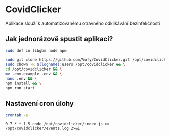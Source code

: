 # CovidClicker
Aplikace slouží k automatizovanému otravného odklikávání bezinfekčnosti

## Jak jednorázově spustit aplikaci?
```bash
sudo dnf in libgbm node npm
```
```bash
sudo git clone https://github.com/Vofy/CovidClicker.git /opt/covidclicker && \
sudo chown -R $(logname):users /opt/covidclicker && \
cd /opt/covidclicker && \
mv .env.example .env && \
nano .env && \
npm install && \
npm run start
```

## Nastavení cron úlohy
```bash
crontab -e
```
```cron
0 7 * * 1-5 node /opt/covidclicker/index.js >> /opt/covidclicker/events.log 2>&1
```
